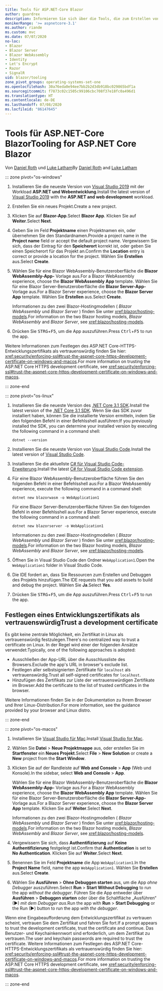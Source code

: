 ```yaml
---
title: Tools für ASP.NET-Core Blazor
author: guardrex
description: Informieren Sie sich über die Tools, die zum Erstellen von Blazor-Apps verfügbar sind.
monikerRange: '>= aspnetcore-3.1'
ms.author: riande
ms.custom: mvc
ms.date: 07/07/2020
no-loc:
- Blazor
- Blazor Server
- Blazor WebAssembly
- Identity
- Let's Encrypt
- Razor
- SignalR
uid: blazor/tooling
zone_pivot_groups: operating-systems-set-one
ms.openlocfilehash: 30a76eda0e94ee7bb2b2d3db918bc029865bdf1a
ms.sourcegitcommit: f7873c02c1505c99106cbc708f37e18fc0a496d1
ms.translationtype: HT
ms.contentlocale: de-DE
ms.lasthandoff: 07/08/2020
ms.locfileid: "86147645"
---
```

# <a name="tooling-for-aspnet-core-blazor"></a><span data-ttu-id="ba70e-103">Tools für ASP.NET-Core Blazor</span><span class="sxs-lookup"><span data-stu-id="ba70e-103">Tooling for ASP.NET Core Blazor</span></span>

<span data-ttu-id="ba70e-104">Von [Daniel Roth](https://github.com/danroth27) und [Luke Latham](https://github.com/guardrex)</span><span class="sxs-lookup"><span data-stu-id="ba70e-104">By [Daniel Roth](https://github.com/danroth27) and [Luke Latham](https://github.com/guardrex)</span></span>

::: zone pivot="os-windows"

1. <span data-ttu-id="ba70e-105">Installieren Sie die neueste Version von [Visual Studio 2019](https://visualstudio.microsoft.com/downloads/) mit der Workload **ASP.NET und Webentwicklung**.</span><span class="sxs-lookup"><span data-stu-id="ba70e-105">Install the latest version of [Visual Studio 2019](https://visualstudio.microsoft.com/downloads/) with the **ASP.NET and web development** workload.</span></span>

1. <span data-ttu-id="ba70e-106">Erstellen Sie ein neues Projekt.</span><span class="sxs-lookup"><span data-stu-id="ba70e-106">Create a new project.</span></span>

1. <span data-ttu-id="ba70e-107">Klicken Sie auf **Blazor-App**.</span><span class="sxs-lookup"><span data-stu-id="ba70e-107">Select **Blazor App**.</span></span> <span data-ttu-id="ba70e-108">Klicken Sie auf **Weiter**.</span><span class="sxs-lookup"><span data-stu-id="ba70e-108">Select **Next**.</span></span>

1. <span data-ttu-id="ba70e-109">Geben Sie im Feld **Projektname** einen Projektnamen ein, oder übernehmen Sie den Standardnamen.</span><span class="sxs-lookup"><span data-stu-id="ba70e-109">Provide a project name in the **Project name** field or accept the default project name.</span></span> <span data-ttu-id="ba70e-110">Vergewissern Sie sich, dass der Eintrag für den **Speicherort** korrekt ist, oder geben Sie einen Speicherort für das Projekt an.</span><span class="sxs-lookup"><span data-stu-id="ba70e-110">Confirm the **Location** entry is correct or provide a location for the project.</span></span> <span data-ttu-id="ba70e-111">Wählen Sie **Erstellen** aus.</span><span class="sxs-lookup"><span data-stu-id="ba70e-111">Select **Create**.</span></span>

1. <span data-ttu-id="ba70e-112">Wählen Sie für eine Blazor WebAssembly-Benutzeroberfläche die **Blazor WebAssembly-App-** Vorlage aus.</span><span class="sxs-lookup"><span data-stu-id="ba70e-112">For a Blazor WebAssembly experience, choose the **Blazor WebAssembly App** template.</span></span> <span data-ttu-id="ba70e-113">Wählen Sie für eine Blazor Server-Benutzeroberfläche die **Blazor Server-App-** Vorlage aus.</span><span class="sxs-lookup"><span data-stu-id="ba70e-113">For a Blazor Server experience, choose the **Blazor Server App** template.</span></span> <span data-ttu-id="ba70e-114">Wählen Sie **Erstellen** aus.</span><span class="sxs-lookup"><span data-stu-id="ba70e-114">Select **Create**.</span></span>

   <span data-ttu-id="ba70e-115">Informationen zu den zwei Blazor-Hostingmodellen ( *Blazor WebAssembly* und *Blazor Server* ) finden Sie unter <xref:blazor/hosting-models>.</span><span class="sxs-lookup"><span data-stu-id="ba70e-115">For information on the two Blazor hosting models, *Blazor WebAssembly* and *Blazor Server*, see <xref:blazor/hosting-models>.</span></span>

1. <span data-ttu-id="ba70e-116">Drücken Sie <kbd>STRG</kbd>+<kbd>F5</kbd>, um die App auszuführen.</span><span class="sxs-lookup"><span data-stu-id="ba70e-116">Press <kbd>Ctrl</kbd>+<kbd>F5</kbd> to run the app.</span></span>

<span data-ttu-id="ba70e-117">Weitere Informationen zum Festlegen des ASP.NET Core-HTTPS-Entwicklungszertifikats als vertrauenswürdig finden Sie hier: <xref:security/enforcing-ssl#trust-the-aspnet-core-https-development-certificate-on-windows-and-macos>.</span><span class="sxs-lookup"><span data-stu-id="ba70e-117">For more information on trusting the ASP.NET Core HTTPS development certificate, see <xref:security/enforcing-ssl#trust-the-aspnet-core-https-development-certificate-on-windows-and-macos>.</span></span>

::: zone-end

::: zone pivot="os-linux"

1. <span data-ttu-id="ba70e-118">Installieren Sie die neueste Version des [.NET Core 3.1 SDK](https://dotnet.microsoft.com/download/dotnet-core/3.1).</span><span class="sxs-lookup"><span data-stu-id="ba70e-118">Install the latest version of the [.NET Core 3.1 SDK](https://dotnet.microsoft.com/download/dotnet-core/3.1).</span></span> <span data-ttu-id="ba70e-119">Wenn Sie das SDK zuvor installiert haben, können Sie die installierte Version ermitteln, indem Sie den folgenden Befehl in einer Befehlsshell ausführen:</span><span class="sxs-lookup"><span data-stu-id="ba70e-119">If you previously installed the SDK, you can determine your installed version by executing the following command in a command shell:</span></span>

   ```dotnetcli
   dotnet --version
   ```

1. <span data-ttu-id="ba70e-120">Installieren Sie die neueste Version von [Visual Studio Code](https://code.visualstudio.com/).</span><span class="sxs-lookup"><span data-stu-id="ba70e-120">Install the latest version of [Visual Studio Code](https://code.visualstudio.com/).</span></span>

1. <span data-ttu-id="ba70e-121">Installieren Sie die aktuellste [C# für Visual Studio Code-Erweiterung](https://marketplace.visualstudio.com/items?itemName=ms-dotnettools.csharp).</span><span class="sxs-lookup"><span data-stu-id="ba70e-121">Install the latest [C# for Visual Studio Code extension](https://marketplace.visualstudio.com/items?itemName=ms-dotnettools.csharp).</span></span>

1. <span data-ttu-id="ba70e-122">Für eine Blazor WebAssembly-Benutzeroberfläche führen Sie den folgenden Befehl in einer Befehlsshell aus:</span><span class="sxs-lookup"><span data-stu-id="ba70e-122">For a Blazor WebAssembly experience, execute the following command in a command shell:</span></span>

   ```dotnetcli
   dotnet new blazorwasm -o WebApplication1
   ```

   <span data-ttu-id="ba70e-123">Für eine Blazor Server-Benutzeroberfläche führen Sie den folgenden Befehl in einer Befehlsshell aus:</span><span class="sxs-lookup"><span data-stu-id="ba70e-123">For a Blazor Server experience, execute the following command in a command shell:</span></span>

   ```dotnetcli
   dotnet new blazorserver -o WebApplication1
   ```

   <span data-ttu-id="ba70e-124">Informationen zu den zwei Blazor-Hostingmodellen ( *Blazor WebAssembly* und *Blazor Server* ) finden Sie unter <xref:blazor/hosting-models>.</span><span class="sxs-lookup"><span data-stu-id="ba70e-124">For information on the two Blazor hosting models, *Blazor WebAssembly* and *Blazor Server*, see <xref:blazor/hosting-models>.</span></span>

1. <span data-ttu-id="ba70e-125">Öffnen Sie in Visual Studio Code den Ordner `WebApplication1`.</span><span class="sxs-lookup"><span data-stu-id="ba70e-125">Open the `WebApplication1` folder in Visual Studio Code.</span></span>

1. <span data-ttu-id="ba70e-126">Die IDE fordert an, dass Sie Ressourcen zum Erstellen und Debuggen des Projekts hinzufügen.</span><span class="sxs-lookup"><span data-stu-id="ba70e-126">The IDE requests that you add assets to build and debug the project.</span></span> <span data-ttu-id="ba70e-127">Wählen Sie **Ja**.</span><span class="sxs-lookup"><span data-stu-id="ba70e-127">Select **Yes**.</span></span>

1. <span data-ttu-id="ba70e-128">Drücken Sie <kbd>STRG</kbd>+<kbd>F5</kbd>, um die App auszuführen.</span><span class="sxs-lookup"><span data-stu-id="ba70e-128">Press <kbd>Ctrl</kbd>+<kbd>F5</kbd> to run the app.</span></span>

## <a name="trust-a-development-certificate"></a><span data-ttu-id="ba70e-129">Festlegen eines Entwicklungszertifikats als vertrauenswürdig</span><span class="sxs-lookup"><span data-stu-id="ba70e-129">Trust a development certificate</span></span>

<span data-ttu-id="ba70e-130">Es gibt keine zentrale Möglichkeit, ein Zertifikat in Linux als vertrauenswürdig festzulegen.</span><span class="sxs-lookup"><span data-stu-id="ba70e-130">There's no centralized way to trust a certificate on Linux.</span></span> <span data-ttu-id="ba70e-131">In der Regel wird einer der folgenden Ansätze verwendet:</span><span class="sxs-lookup"><span data-stu-id="ba70e-131">Typically, one of the following approaches is adopted:</span></span>

* <span data-ttu-id="ba70e-132">Ausschließen der App-URL über die Ausschlussliste des Browsers.</span><span class="sxs-lookup"><span data-stu-id="ba70e-132">Exclude the app's URL in browser's exclude list.</span></span>
* <span data-ttu-id="ba70e-133">Festlegen aller selbstsignierten Zertifikate für `localhost` als vertrauenswürdig.</span><span class="sxs-lookup"><span data-stu-id="ba70e-133">Trust all self-signed certificates for `localhost`.</span></span>
* <span data-ttu-id="ba70e-134">Hinzufügen des Zertifikats zur Liste der vertrauenswürdigen Zertifikate im Browser.</span><span class="sxs-lookup"><span data-stu-id="ba70e-134">Add the certificate to the list of trusted certificates in the browser.</span></span>

<span data-ttu-id="ba70e-135">Weitere Informationen finden Sie in der Dokumentation zu Ihrem Browser und Ihrer Linux-Distribution.</span><span class="sxs-lookup"><span data-stu-id="ba70e-135">For more information, see the guidance provided by your browser and Linux distro.</span></span>

::: zone-end

::: zone pivot="os-macos"

1. <span data-ttu-id="ba70e-136">Installieren Sie [Visual Studio für Mac](https://visualstudio.microsoft.com/vs/mac/).</span><span class="sxs-lookup"><span data-stu-id="ba70e-136">Install [Visual Studio for Mac](https://visualstudio.microsoft.com/vs/mac/).</span></span>

1. <span data-ttu-id="ba70e-137">Wählen Sie **Datei** > **Neue Projektmappe** aus, oder erstellen Sie im **Startfenster** ein **Neues Projekt**.</span><span class="sxs-lookup"><span data-stu-id="ba70e-137">Select **File** > **New Solution** or create a **New** project from the **Start Window**.</span></span>

1. <span data-ttu-id="ba70e-138">Klicken Sie auf der Randleiste auf **Web and Console** > **App** (Web und Konsole).</span><span class="sxs-lookup"><span data-stu-id="ba70e-138">In the sidebar, select **Web and Console** > **App**.</span></span>

   <span data-ttu-id="ba70e-139">Wählen Sie für eine Blazor WebAssembly-Benutzeroberfläche die **Blazor WebAssembly-App-** Vorlage aus.</span><span class="sxs-lookup"><span data-stu-id="ba70e-139">For a Blazor WebAssembly experience, choose the **Blazor WebAssembly App** template.</span></span> <span data-ttu-id="ba70e-140">Wählen Sie für eine Blazor Server-Benutzeroberfläche die **Blazor Server-App-** Vorlage aus.</span><span class="sxs-lookup"><span data-stu-id="ba70e-140">For a Blazor Server experience, choose the **Blazor Server App** template.</span></span> <span data-ttu-id="ba70e-141">Klicken Sie auf **Weiter**.</span><span class="sxs-lookup"><span data-stu-id="ba70e-141">Select **Next**.</span></span>

   <span data-ttu-id="ba70e-142">Informationen zu den zwei Blazor-Hostingmodellen ( *Blazor WebAssembly* und *Blazor Server* ) finden Sie unter <xref:blazor/hosting-models>.</span><span class="sxs-lookup"><span data-stu-id="ba70e-142">For information on the two Blazor hosting models, *Blazor WebAssembly* and *Blazor Server*, see <xref:blazor/hosting-models>.</span></span>

1. <span data-ttu-id="ba70e-143">Vergewissern Sie sich, dass **Authentifizierung** auf **Keine Authentifizierung** festgelegt ist.</span><span class="sxs-lookup"><span data-stu-id="ba70e-143">Confirm that **Authentication** is set to **No Authentication**.</span></span> <span data-ttu-id="ba70e-144">Klicken Sie auf **Weiter**.</span><span class="sxs-lookup"><span data-stu-id="ba70e-144">Select **Next**.</span></span>

1. <span data-ttu-id="ba70e-145">Benennen Sie im Feld **Projektname** die App `WebApplication1`.</span><span class="sxs-lookup"><span data-stu-id="ba70e-145">In the **Project Name** field, name the app `WebApplication1`.</span></span> <span data-ttu-id="ba70e-146">Wählen Sie **Erstellen** aus.</span><span class="sxs-lookup"><span data-stu-id="ba70e-146">Select **Create**.</span></span>

1. <span data-ttu-id="ba70e-147">Wählen Sie **Ausführen** > **Ohne Debuggen starten** aus, um die App *ohne Debugger* auszuführen.</span><span class="sxs-lookup"><span data-stu-id="ba70e-147">Select **Run** > **Start Without Debugging** to run the app *without the debugger*.</span></span> <span data-ttu-id="ba70e-148">Führen Sie die App entweder über **Ausführen** > **Debuggen starten** oder über die Schaltfläche „Ausführen“ (&#9654;) *mit dem Debugger aus*.</span><span class="sxs-lookup"><span data-stu-id="ba70e-148">Run the app with **Run** > **Start Debugging** or the Run (&#9654;) button to run the app *with the debugger*.</span></span>

<span data-ttu-id="ba70e-149">Wenn eine Eingabeaufforderung dem Entwicklungszertifikat zu vertrauen scheint, vertrauen Sie dem Zertifikat und fahren Sie fort.</span><span class="sxs-lookup"><span data-stu-id="ba70e-149">If a prompt appears to trust the development certificate, trust the certificate and continue.</span></span> <span data-ttu-id="ba70e-150">Das Benutzer- und Keychainkennwort sind erforderlich, um dem Zertifikat zu vertrauen.</span><span class="sxs-lookup"><span data-stu-id="ba70e-150">The user and keychain passwords are required to trust the certificate.</span></span> <span data-ttu-id="ba70e-151">Weitere Informationen zum Festlegen des ASP.NET Core-HTTPS-Entwicklungszertifikats als vertrauenswürdig finden Sie hier: <xref:security/enforcing-ssl#trust-the-aspnet-core-https-development-certificate-on-windows-and-macos>.</span><span class="sxs-lookup"><span data-stu-id="ba70e-151">For more information on trusting the ASP.NET Core HTTPS development certificate, see <xref:security/enforcing-ssl#trust-the-aspnet-core-https-development-certificate-on-windows-and-macos>.</span></span>

::: zone-end
